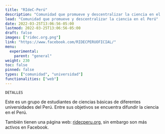 ```yaml
---
title: "RIdeC-Perú"
description: "Comunidad que promueve y descentralizar la ciencia en el Perú"
lead: "Comunidad que promueve y descentralizar la ciencia en el Perú"
date: 2022-03-25T13:06:56-05:00
lastmod: 2022-03-25T13:06:56-05:00
draft: false
images: ["ridec.org.png"]
link: "https://www.facebook.com/RIDECPERUOFICIAL/"
menu:
  experimental:
    parent: "general"
weight: 230
toc: false
pinned: false
types: ["comunidad", "universidad"]
functionalities: ["web"]
---
```


```text
DETALLES
```

Este es un grupo de estudiantes de ciencias básicas de diferentes universidades del Perú. Entre sus objetivos se encuentra difundir la ciencia en el Perú.

También tienen una página web: [ridecperu.org](https://ridecperu.org/), sin embargo son más activos en Facebook.
